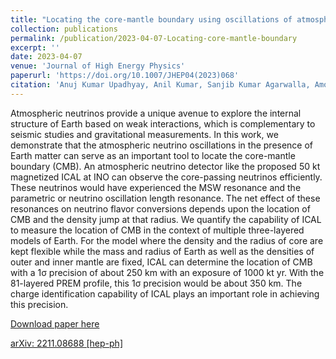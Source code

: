 ```yaml
---
title: "Locating the core-mantle boundary using oscillations of atmospheric neutrinos"
collection: publications
permalink: /publication/2023-04-07-Locating-core-mantle-boundary
excerpt: ''
date: 2023-04-07
venue: 'Journal of High Energy Physics'
paperurl: 'https://doi.org/10.1007/JHEP04(2023)068'
citation: 'Anuj Kumar Upadhyay, Anil Kumar, Sanjib Kumar Agarwalla, Amol Dighe, &quot;Locating the core-mantle boundary using oscillations of atmospheric neutrinos&quot;, <i>Journal of High Energy Physics</i>, 04 (2023) 068.'
---
```


Atmospheric neutrinos provide a unique avenue to explore the internal structure of Earth based on weak interactions, which is complementary to seismic studies and gravitational measurements. In this work, we demonstrate that the atmospheric neutrino oscillations in the presence of Earth matter can serve as an important tool to locate the core-mantle boundary (CMB). An atmospheric neutrino detector like the proposed 50 kt magnetized ICAL at INO can observe the core-passing neutrinos efficiently. These neutrinos would have experienced the MSW resonance and the parametric or neutrino oscillation length resonance. The net effect of these resonances on neutrino flavor conversions depends upon the location of CMB and the density jump at that radius. We quantify the capability of ICAL to measure the location of CMB in the context of multiple three-layered models of Earth. For the model where the density and the radius of core are kept flexible while the mass and radius of Earth as well as the densities of outer and inner mantle are fixed, ICAL can determine the location of CMB with a 1σ precision of about 250 km with an exposure of 1000 kt yr. With the 81-layered PREM profile, this 1σ precision would be about 350 km. The charge identification capability of ICAL plays an important role in achieving this precision.

[Download paper here](https://doi.org/10.1007/JHEP04(2023)068)

[arXiv: 2211.08688 [hep-ph]](https://arxiv.org/abs/2211.08688)
